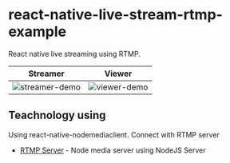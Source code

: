 # react-native-live-stream-rtmp-example

React native live streaming using RTMP.

|                                   Streamer                                   |                                   Viewer                                   |
| :--------------------------------------------------------------------------: | :------------------------------------------------------------------------: |
| ![streamer-demo](https://media.giphy.com/media/vNdzySHuedZlEt49kG/giphy.gif) | ![viewer-demo](https://media.giphy.com/media/2xDzufTCpkL6OzoJ0a/giphy.gif) |

## Teachnology using

Using react-native-nodemediaclient. Connect with RTMP server

- [RTMP Server](https://github.com/sieuhuflit/live-tream-rtmp-server) - Node media server using NodeJS
  Server
